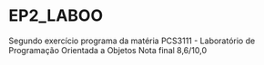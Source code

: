 # EP2_LABOO
Segundo exercício programa da matéria PCS3111 - Laboratório de Programação Orientada a Objetos
Nota final 8,6/10,0
